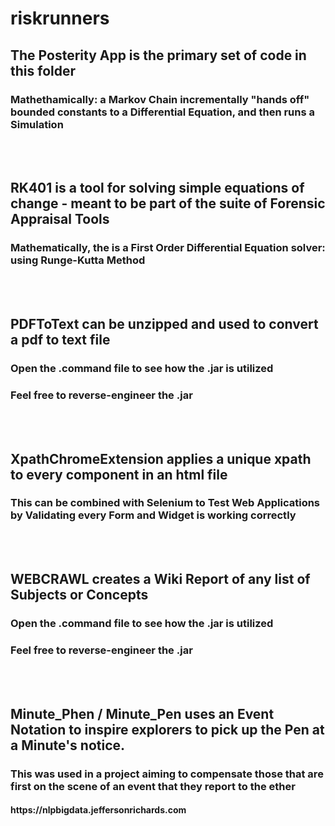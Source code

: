 # riskrunners

<h2>The Posterity App is the primary set of code in this folder</h2>
<h3>Mathethamically: a Markov Chain incrementally "hands off" bounded constants to a Differential Equation, and then runs a Simulation</h3>

<br>
<br>


<h2>RK401 is a tool for solving simple equations of change - meant to be part of the suite of Forensic Appraisal Tools</h2>
<h3>Mathematically, the is a First Order Differential Equation solver: using Runge-Kutta Method</h3>
<br>
<br>
<h2>PDFToText can be unzipped and used to convert a pdf to text file</h2>
<h3>Open the .command file to see how the .jar is utilized</h3>
<h3>Feel free to reverse-engineer the .jar</h3>

<br>
<br>

<h2>XpathChromeExtension applies a unique xpath to every component in an html file</h2>
<h3>This can be combined with Selenium to Test Web Applications by Validating every Form and Widget is working correctly</h3>
<br>
<br>

<h2>WEBCRAWL creates a Wiki Report of any list of Subjects or Concepts</h2>
<h3>Open the .command file to see how the .jar is utilized</h3>
<h3>Feel free to reverse-engineer the .jar</h3>
<br>
<br>

<h2>Minute_Phen / Minute_Pen uses an Event Notation to inspire explorers to pick up the Pen at a Minute's notice.</h2>
<h3>This was used in a project aiming to compensate those that are first on the scene of an event that they report to the ether</h3>
<h4>https://nlpbigdata.jeffersonrichards.com</h4>
